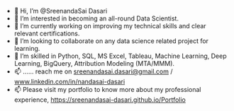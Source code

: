 - 👋 Hi, I’m @SreenandaSai Dasari                 
- 👀 I’m interested in becoming an all-round Data Scientist.                            
- 🌱 I’m currently working on improving my technical skills and clear relevant certifications.                                 
- 💞️ I’m looking to collaborate on any data science related project for learning.                             
- 💞️ I’m skilled in Python, SQL, MS Excel, Tableau, Machine Learning, Deep Learning, BigQuery, Attribution Modeling (MTA/MMM).               
- 📫 ...... reach me on sreenandasai.dasari@gmail.com / www.linkedin.com/in/nandasai-dasari       
- 📫 Please visit my portfolio to know more about my professional experience, https://sreenandasai-dasari.github.io/Portfolio     
      
  
  
<!---   
SreenandaSai-Dasari/SreenandaSai-Dasari is a ✨ special ✨ repository because its `README.md` (this file) appears on your GitHub profile.
You can click the Preview link to take a look at your changes.
--->
